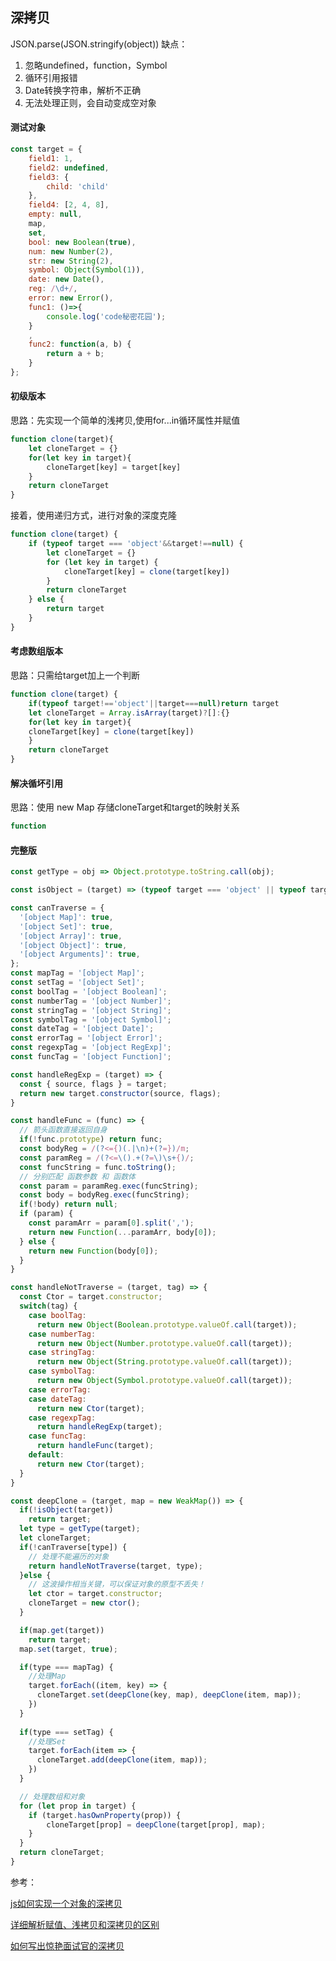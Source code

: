 ## 深拷贝
JSON.parse(JSON.stringify(object))
缺点：
1. 忽略undefined，function，Symbol
2. 循环引用报错
3. Date转换字符串，解析不正确
4. 无法处理正则，会自动变成空对象


#### 测试对象

```js
const target = {
    field1: 1,
    field2: undefined,
    field3: {
        child: 'child'
    },
    field4: [2, 4, 8],
    empty: null,
    map,
    set,
    bool: new Boolean(true),
    num: new Number(2),
    str: new String(2),
    symbol: Object(Symbol(1)),
    date: new Date(),
    reg: /\d+/,
    error: new Error(),
    func1: ()=>{
        console.log('code秘密花园');
    }
    ,
    func2: function(a, b) {
        return a + b;
    }
};
```

#### 初级版本
思路：先实现一个简单的浅拷贝,使用for...in循环属性并赋值
```js
function clone(target){
	let cloneTarget = {}
	for(let key in target){
		cloneTarget[key] = target[key]
	}
	return cloneTarget
}
```
接着，使用递归方式，进行对象的深度克隆
```js
function clone(target) {
    if (typeof target === 'object'&&target!==null) {
        let cloneTarget = {}
        for (let key in target) {
            cloneTarget[key] = clone(target[key])
        }
        return cloneTarget
    } else {
        return target
    }
}
```


#### 考虑数组版本
思路：只需给target加上一个判断
```js
function clone(target) {
	if(typeof target!=='object'||target===null)return target
	let cloneTarget = Array.isArray(target)?[]:{}
	for(let key in target){
	cloneTarget[key] = clone(target[key])
	}
	return cloneTarget
}
```

#### 解决循坏引用
思路：使用 new Map 存储cloneTarget和target的映射关系

```js
function 

```

#### 完整版
```js
const getType = obj => Object.prototype.toString.call(obj);

const isObject = (target) => (typeof target === 'object' || typeof target === 'function') && target !== null;

const canTraverse = {
  '[object Map]': true,
  '[object Set]': true,
  '[object Array]': true,
  '[object Object]': true,
  '[object Arguments]': true,
};
const mapTag = '[object Map]';
const setTag = '[object Set]';
const boolTag = '[object Boolean]';
const numberTag = '[object Number]';
const stringTag = '[object String]';
const symbolTag = '[object Symbol]';
const dateTag = '[object Date]';
const errorTag = '[object Error]';
const regexpTag = '[object RegExp]';
const funcTag = '[object Function]';

const handleRegExp = (target) => {
  const { source, flags } = target;
  return new target.constructor(source, flags);
}

const handleFunc = (func) => {
  // 箭头函数直接返回自身
  if(!func.prototype) return func;
  const bodyReg = /(?<={)(.|\n)+(?=})/m;
  const paramReg = /(?<=\().+(?=\)\s+{)/;
  const funcString = func.toString();
  // 分别匹配 函数参数 和 函数体
  const param = paramReg.exec(funcString);
  const body = bodyReg.exec(funcString);
  if(!body) return null;
  if (param) {
    const paramArr = param[0].split(',');
    return new Function(...paramArr, body[0]);
  } else {
    return new Function(body[0]);
  }
}

const handleNotTraverse = (target, tag) => {
  const Ctor = target.constructor;
  switch(tag) {
    case boolTag:
      return new Object(Boolean.prototype.valueOf.call(target));
    case numberTag:
      return new Object(Number.prototype.valueOf.call(target));
    case stringTag:
      return new Object(String.prototype.valueOf.call(target));
    case symbolTag:
      return new Object(Symbol.prototype.valueOf.call(target));
    case errorTag: 
    case dateTag:
      return new Ctor(target);
    case regexpTag:
      return handleRegExp(target);
    case funcTag:
      return handleFunc(target);
    default:
      return new Ctor(target);
  }
}

const deepClone = (target, map = new WeakMap()) => {
  if(!isObject(target)) 
    return target;
  let type = getType(target);
  let cloneTarget;
  if(!canTraverse[type]) {
    // 处理不能遍历的对象
    return handleNotTraverse(target, type);
  }else {
    // 这波操作相当关键，可以保证对象的原型不丢失！
    let ctor = target.constructor;
    cloneTarget = new ctor();
  }

  if(map.get(target)) 
    return target;
  map.set(target, true);

  if(type === mapTag) {
    //处理Map
    target.forEach((item, key) => {
      cloneTarget.set(deepClone(key, map), deepClone(item, map));
    })
  }
  
  if(type === setTag) {
    //处理Set
    target.forEach(item => {
      cloneTarget.add(deepClone(item, map));
    })
  }

  // 处理数组和对象
  for (let prop in target) {
    if (target.hasOwnProperty(prop)) {
        cloneTarget[prop] = deepClone(target[prop], map);
    }
  }
  return cloneTarget;
}
```

参考：

[ js如何实现一个对象的深拷贝](https://juejin.cn/post/6844904170332356616#heading-13)

[ 详细解析赋值、浅拷贝和深拷贝的区别](https://github.com/yygmind/blog/issues/25)

[如何写出惊艳面试官的深拷贝](http://www.conardli.top/blog/article/JS%E8%BF%9B%E9%98%B6/%E5%A6%82%E4%BD%95%E5%86%99%E5%87%BA%E4%B8%80%E4%B8%AA%E6%83%8A%E8%89%B3%E9%9D%A2%E8%AF%95%E5%AE%98%E7%9A%84%E6%B7%B1%E6%8B%B7%E8%B4%9D.html#%E5%AF%BC%E8%AF%BB)



